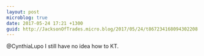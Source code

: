 ```yaml
---
layout: post
microblog: true
date: 2017-05-24 17:21 +1300
guid: http://JacksonOfTrades.micro.blog/2017/05/24/t867234168094302208.html
---
```

@CynthiaLupo I still have no idea how to KT.
